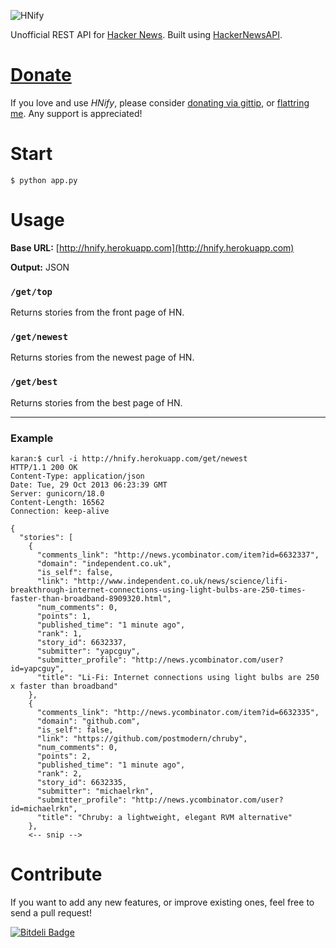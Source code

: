 ![HNify](https://raw.github.com/karan/HackerNewsAPI/master/HN.jpg)

Unofficial REST API for [Hacker News](https://news.ycombinator.com/). Built using [HackerNewsAPI](https://github.com/karan/HackerNewsAPI).


[Donate](https://www.gittip.com/Karan%20Goel/)
=============

If you love and use *HNify*, please consider [donating via gittip](https://www.gittip.com/Karan%20Goel/), or [flattring me](https://flattr.com/profile/thekarangoel). Any support is appreciated!

Start
=====

    $ python app.py

Usage
==========

**Base URL:** [http://hnify.herokuapp.com](http://hnify.herokuapp.com)

**Output:** JSON

### `/get/top`

Returns stories from the front page of HN.

### `/get/newest`

Returns stories from the newest page of HN.

### `/get/best`

Returns stories from the best page of HN.

--------

### Example

    karan:$ curl -i http://hnify.herokuapp.com/get/newest
    HTTP/1.1 200 OK
    Content-Type: application/json
    Date: Tue, 29 Oct 2013 06:23:39 GMT
    Server: gunicorn/18.0
    Content-Length: 16562
    Connection: keep-alive
    
    {
      "stories": [
        {
          "comments_link": "http://news.ycombinator.com/item?id=6632337", 
          "domain": "independent.co.uk", 
          "is_self": false, 
          "link": "http://www.independent.co.uk/news/science/lifi-breakthrough-internet-connections-using-light-bulbs-are-250-times-faster-than-broadband-8909320.html", 
          "num_comments": 0, 
          "points": 1, 
          "published_time": "1 minute ago", 
          "rank": 1, 
          "story_id": 6632337, 
          "submitter": "yapcguy", 
          "submitter_profile": "http://news.ycombinator.com/user?id=yapcguy", 
          "title": "Li-Fi: Internet connections using light bulbs are 250 x faster than broadband"
        }, 
        {
          "comments_link": "http://news.ycombinator.com/item?id=6632335", 
          "domain": "github.com", 
          "is_self": false, 
          "link": "https://github.com/postmodern/chruby", 
          "num_comments": 0, 
          "points": 2, 
          "published_time": "1 minute ago", 
          "rank": 2, 
          "story_id": 6632335, 
          "submitter": "michaelrkn", 
          "submitter_profile": "http://news.ycombinator.com/user?id=michaelrkn", 
          "title": "Chruby: a lightweight, elegant RVM alternative"
        }, 
        <-- snip -->

Contribute
========

If you want to add any new features, or improve existing ones, feel free to send a pull request!

[![Bitdeli Badge](https://d2weczhvl823v0.cloudfront.net/karan/hnify/trend.png)](https://bitdeli.com/free "Bitdeli Badge")

